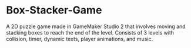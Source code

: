 # Box-Stacker-Game
A 2D puzzle game made in GameMaker Studio 2 that involves moving and stacking boxes to reach the end of the level. Consists of 3 levels with collision, timer, dynamic texts, player animations, and music.
